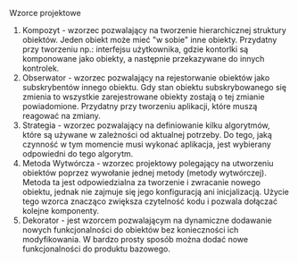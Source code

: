 Wzorce projektowe
1. Kompozyt - wzorzec pozwalający na tworzenie hierarchicznej struktury obiektów. Jeden obiekt może mieć "w sobie" inne obiekty. Przydatny przy tworzeniu np.: interfejsu użytkownika, gdzie kontorlki są komponowane jako obiekty, a następnie przekazywane do innych kontrolek.
2. Obserwator - wzorzec pozwalający na rejestorwanie obiektów jako subskrybentów innego obiektu. Gdy stan obiektu subskrybowanego się zmienia to wszystkie zarejestrowane obiekty zostają o tej zmianie powiadomione. Przydatny przy tworzeniu aplikacji, które muszą reagować na zmiany.
3. Strategia - wzorzec pozwalający na definiowanie kilku algorytmów, które są używane w zależności od aktualnej potrzeby. Do tego, jaką czynność w tym momencie musi wykonać aplikacja, jest wybierany odpowiedni do tego algorytm.
4. Metoda Wytwórcza - wzorzec projektowy polegający na utworzeniu obiektów poprzez wywołanie jednej metody (metody wytwórczej). Metoda ta jest odpowiedzialna za tworzenie i zwracanie nowego obiektu, jednak nie zajmuje się jego konfiguracją ani inicjalizacją. Użycie tego wzorca znacząco zwiększa czytelność kodu i pozwala dołączać kolejne komponenty.
5. Dekorator - jest wzorcem pozwalającym na dynamiczne dodawanie nowych funkcjonalności do obiektów bez konieczności ich modyfikowania. W bardzo prosty sposób można dodać nowe funkcjonalności do produktu bazowego.
